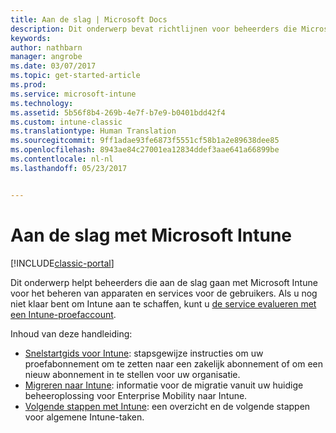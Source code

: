 ```yaml
---
title: Aan de slag | Microsoft Docs
description: Dit onderwerp bevat richtlijnen voor beheerders die Microsoft Intune gaan implementeren in de zakelijke productieomgeving die ze beheren.
keywords: 
author: nathbarn
manager: angrobe
ms.date: 03/07/2017
ms.topic: get-started-article
ms.prod: 
ms.service: microsoft-intune
ms.technology: 
ms.assetid: 5b56f8b4-269b-4e7f-b7e9-b0401bdd42f4
ms.custom: intune-classic
ms.translationtype: Human Translation
ms.sourcegitcommit: 9ff1adae93fe6873f5551cf58b1a2e89638dee85
ms.openlocfilehash: 8943ae84c27001ea12834ddef3aae641a66899be
ms.contentlocale: nl-nl
ms.lasthandoff: 05/23/2017


---
```


# <a name="get-started-with-microsoft-intune"></a>Aan de slag met Microsoft Intune

[!INCLUDE[classic-portal](../includes/classic-portal.md)]

Dit onderwerp helpt beheerders die aan de slag gaan met Microsoft Intune voor het beheren van apparaten en services voor de gebruikers. Als u nog niet klaar bent om Intune aan te schaffen, kunt u [de service evalueren met een Intune-proefaccount](/intune-classic/understand-explore/get-started-with-a-30-day-trial-of-microsoft-intune).

Inhoud van deze handleiding:
- [Snelstartgids voor Intune](start-with-a-paid-subscription-to-microsoft-intune.md): stapsgewijze instructies om uw proefabonnement om te zetten naar een zakelijk abonnement of om een nieuw abonnement in te stellen voor uw organisatie.
- [Migreren naar Intune](/intune-classic/plan-design/intune-mdm-migration-guide): informatie voor de migratie vanuit uw huidige beheeroplossing voor Enterprise Mobility naar Intune.
- [Volgende stappen met Intune](prevent-company-data-leaks-from-Office-365-mobile-apps.md): een overzicht en de volgende stappen voor algemene Intune-taken.


